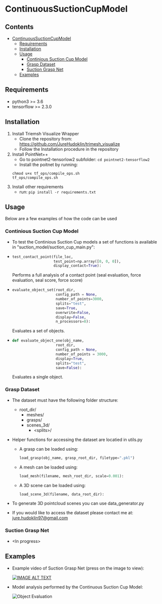 # ContinuousSuctionCupModel
## Contents
- [ContinuousSuctionCupModel](#continuoussuctioncupmodel)
  * [Requirements](#requirements)
  * [Installation](#installation)
  * [Usage](#usage)
    + [Continious Suction Cup Model](#continious-suction-cup-model)
    + [Grasp Dataset](#grasp-dataset)
    + [Suction Grasp Net](#suction-grasp-net)
  * [Examples](#examples)

## Requirements
   - python3 >= 3.6
   - tensorflow >= 2.3.0

## Installation
1. Install Triemsh Visualize Wrapper
   - Clone the repository from: https://github.com/JureHudoklin/trimesh_visualize
   - Follow the Installation procedure in the repository
3. Install PointNet++ 
   - Go to pointnet2-tensorlow2 subfolder: ``` cd pointnet2-tensorflow2 ```
   - Install the poitnet by running:
   ```
   chmod u+x tf_ops/compile_ops.sh
   tf_ops/compile_ops.sh
   ```
5. Install other requirements
   - run: ```pip install -r requirements.txt```

## Usage
Below are a few examples of how the code can be used

### Continious Suction Cup Model
- To test the Continious Suction Cup models a set of functions is available in "suction_model/suction_cup_main.py":
- 
    ``` python
    test_contact_point(file_loc, 
                       test_point=np.array([0, 0, 0]), 
                       display_contact=True):
    ```
    Performs a full analysis of a contact point (seal evaluation, force evaluation, seal score, force score)
-   ``` python
    evaluate_object_set(root_dir,
                        config_path = None,
                        number_of_points=3000,
                        splits="test",
                        save=True,
                        overwrite=False,
                        display=False,
                        n_processors=8):
    ```
    Evaluates a set of objects. 

-   ``` python
    def evaluate_object_one(obj_name,
                        root_dir,
                        config_path = None,
                        number_of_points = 3000,
                        display=True,
                        splits="test",
                        save=False):
    ```
    Evaluates a single object.

### Grasp Dataset
- The dataset must have the following folder structure:
    - root_dir/
        - meshes/
        - grasps/
        - scenes_3d/
            - \<splits>/
- Helper functions for accessing the dataset are locatied in utils.py
    - A grasp can be loaded using:
        ``` python
        load_grasp(obj_name, grasp_root_dir, filetype=".pkl")
        ```
    - A mesh can be loaded using:
        ``` python
        load_mesh(filename, mesh_root_dir, scale=0.001):
        ```
    - A 3D scene can be loaded using:
        ``` python
        load_scene_3d(filename, data_root_dir):
        ```

- To generate 3D pointcloud scenes you can use data_generator.py
- If you would like to access the dataset please contact me at: jure.hudoklin97@gmail.com

### Suction Grasp Net
- \<In progress>

## Examples

- Example video of Suction Grasp Net (press on the image to view):

   [![IMAGE ALT TEXT](http://img.youtube.com/vi/conTv7kHwe8/0.jpg)](http://www.youtube.com/watch?v=conTv7kHwe8 "Suction Grasp Net + Contact Grasp Net - Bin Picking")
   
- Model analysis performed by the Continuous Suction Cup Model:

    ![Object Evaluation](images/EvaluatedObject.jpg)

    
